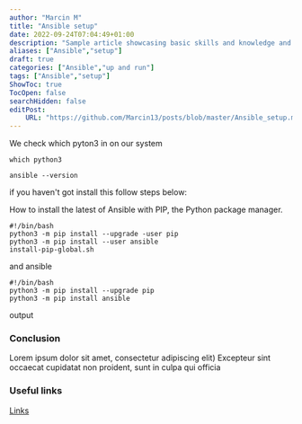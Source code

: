 ```yaml
---
author: "Marcin M"
title: "Ansible setup"
date: 2022-09-24T07:04:49+01:00
description: "Sample article showcasing basic skills and knowledge and fundamental behaviours."
aliases: ["Ansible","setup"]
draft: true
categories: ["Ansible","up and run"]
tags: ["Ansible","setup"]
ShowToc: true
TocOpen: false
searchHidden: false
editPost:
    URL: "https://github.com/Marcin13/posts/blob/master/Ansible_setup.md"
---
```



[comment]: <> (> #### Lorem ipsum dolor sit amet, consectetur adipiscing elit)
[comment]: <> (Excepteur sint occaecat cupidatat non proident, sunt in culpa qui officia)
[comment]: <> (![Screenshot.png]&#40;http://marcinmitruk.link/img/Ansible_setup/Screenshot_2.png&#41;)
[comment]: <> (***)

We check which pyton3 in on our system
```shell
which python3
```
```shell
ansible --version
```
if you haven't got install this follow steps below:

How to install the latest of Ansible with PIP, the Python package manager.
```shell
#!/bin/bash
python3 -m pip install --upgrade -user pip
python3 -m pip install --user ansible
install-pip-global.sh
```
and ansible
```shell
#!/bin/bash
python3 -m pip install --upgrade pip
python3 -m pip install ansible
```
output





### Conclusion
Lorem ipsum dolor sit amet, consectetur adipiscing elit)
Excepteur sint occaecat cupidatat non proident, sunt in culpa qui officia

### Useful links
[Links](www.marcinmitruk.link)